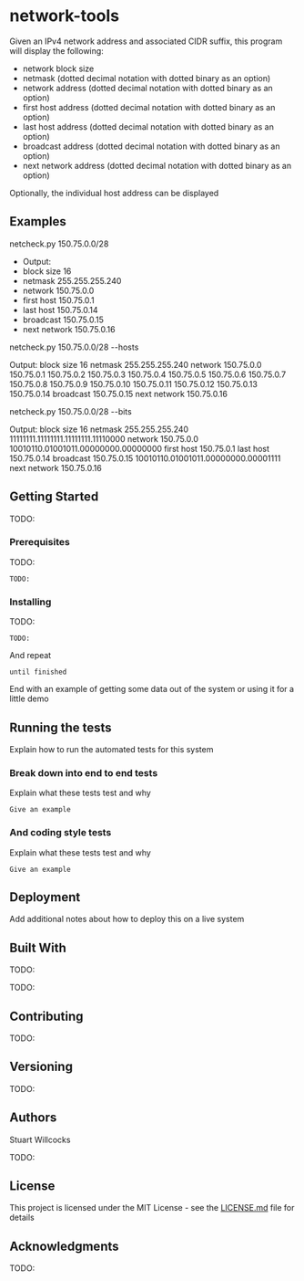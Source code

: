 # network-tools

Given an IPv4 network address and associated CIDR suffix, this program will display the following:

* network block size
* netmask (dotted decimal notation with dotted binary as an option)
* network address (dotted decimal notation with dotted binary as an option)
* first host address (dotted decimal notation with dotted binary as an option)
* last host address (dotted decimal notation with dotted binary as an option)
* broadcast address (dotted decimal notation with dotted binary as an option)
* next network address (dotted decimal notation with dotted binary as an option)

Optionally, the individual host address can be displayed

## Examples
netcheck.py 150.75.0.0/28

* Output:
* block size      16
* netmask         255.255.255.240
* network         150.75.0.0
* first host      150.75.0.1
* last host       150.75.0.14
* broadcast       150.75.0.15
* next network    150.75.0.16

netcheck.py 150.75.0.0/28 --hosts

Output:
block size      16
netmask         255.255.255.240
network         150.75.0.0
                150.75.0.1
                150.75.0.2
                150.75.0.3
                150.75.0.4
                150.75.0.5
                150.75.0.6
                150.75.0.7
                150.75.0.8
                150.75.0.9
                150.75.0.10
                150.75.0.11
                150.75.0.12
                150.75.0.13
                150.75.0.14
broadcast       150.75.0.15
next network    150.75.0.16

netcheck.py 150.75.0.0/28 --bits

Output:
block size      16
netmask         255.255.255.240         11111111.11111111.11111111.11110000
network         150.75.0.0              10010110.01001011.00000000.00000000
first host      150.75.0.1
last host       150.75.0.14
broadcast       150.75.0.15             10010110.01001011.00000000.00001111
next network    150.75.0.16




## Getting Started

TODO:

### Prerequisites

TODO:

```
TODO:
```

### Installing

TODO:

```
TODO:
```

And repeat

```
until finished
```

End with an example of getting some data out of the system or using it for a little demo

## Running the tests

Explain how to run the automated tests for this system

### Break down into end to end tests

Explain what these tests test and why

```
Give an example
```

### And coding style tests

Explain what these tests test and why

```
Give an example
```

## Deployment

Add additional notes about how to deploy this on a live system

## Built With

TODO:

TODO:

## Contributing

TODO:

## Versioning

TODO: 

## Authors

Stuart Willcocks

TODO:

## License

This project is licensed under the MIT License - see the [LICENSE.md](LICENSE.md) file for details

## Acknowledgments

TODO:
